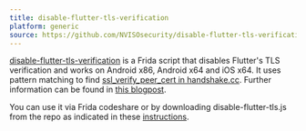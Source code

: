 ```yaml
---
title: disable-flutter-tls-verification
platform: generic
source: https://github.com/NVISOsecurity/disable-flutter-tls-verification
---
```


[disable-flutter-tls-verification](https://github.com/NVISOsecurity/disable-flutter-tls-verification) is a Frida script that disables Flutter's TLS verification and works on Android x86, Android x64 and iOS x64. It uses pattern matching to find [ssl_verify_peer_cert in handshake.cc](https://github.com/google/boringssl/blob/master/ssl/handshake.cc#L323). Further information can be found in [this blogpost](https://blog.nviso.eu/2022/08/18/intercept-flutter-traffic-on-ios-and-android-http-https-dio-pinning/).

You can use it via Frida codeshare or by downloading disable-flutter-tls.js from the repo as indicated in these [instructions](https://github.com/NVISOsecurity/disable-flutter-tls-verification).
